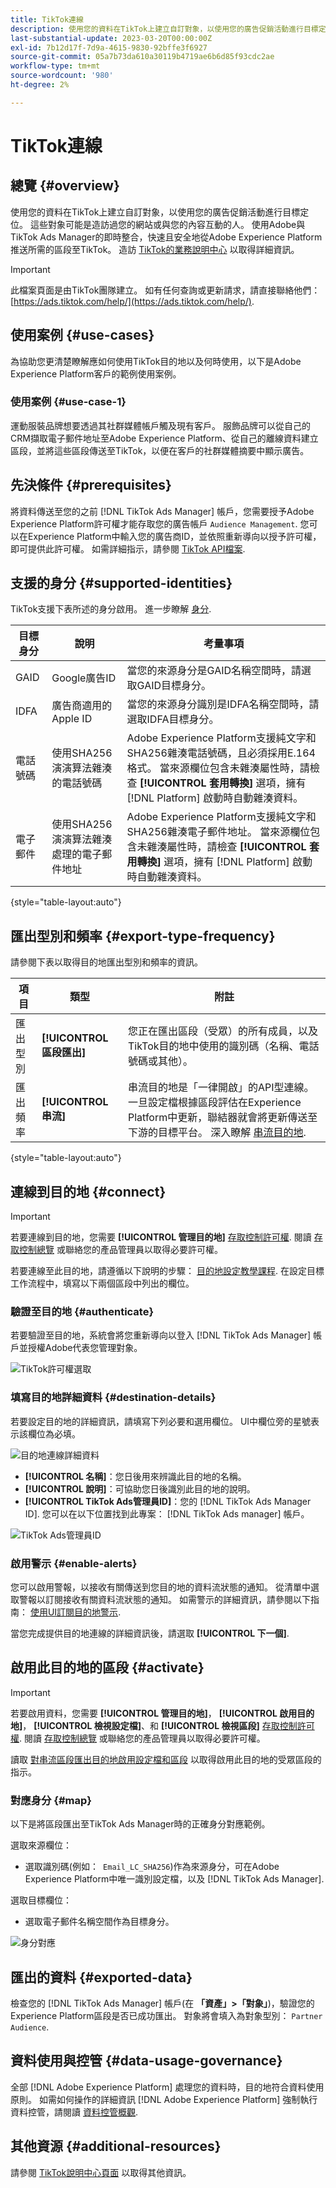 ```yaml
---
title: TikTok連線
description: 使用您的資料在TikTok上建立自訂對象，以使用您的廣告促銷活動進行目標定位。 這些對象可能是造訪過您的網站或與您的內容互動的人。 使用Adobe與TikTok Ads Manager的即時整合，快速且安全地從Adobe Experience Platform推送所需的區段至TikTok。
last-substantial-update: 2023-03-20T00:00:00Z
exl-id: 7b12d17f-7d9a-4615-9830-92bffe3f6927
source-git-commit: 05a7b73da610a30119b4719ae6b6d85f93cdc2ae
workflow-type: tm+mt
source-wordcount: '980'
ht-degree: 2%

---
```


# TikTok連線

## 總覽 {#overview}

使用您的資料在TikTok上建立自訂對象，以使用您的廣告促銷活動進行目標定位。 這些對象可能是造訪過您的網站或與您的內容互動的人。 使用Adobe與TikTok Ads Manager的即時整合，快速且安全地從Adobe Experience Platform推送所需的區段至TikTok。 造訪 [TikTok的業務說明中心](https://ads.tiktok.com/help/article/audiences?lang=en) 以取得詳細資訊。

>[!IMPORTANT]
>
>此檔案頁面是由TikTok團隊建立。 如有任何查詢或更新請求，請直接聯絡他們： [https://ads.tiktok.com/help/](https://ads.tiktok.com/help/).

## 使用案例 {#use-cases}

為協助您更清楚瞭解應如何使用TikTok目的地以及何時使用，以下是Adobe Experience Platform客戶的範例使用案例。

### 使用案例 {#use-case-1}

運動服裝品牌想要透過其社群媒體帳戶觸及現有客戶。 服飾品牌可以從自己的CRM擷取電子郵件地址至Adobe Experience Platform、從自己的離線資料建立區段，並將這些區段傳送至TikTok，以便在客戶的社群媒體摘要中顯示廣告。

## 先決條件 {#prerequisites}

將資料傳送至您的之前 [!DNL TikTok Ads Manager] 帳戶，您需要授予Adobe Experience Platform許可權才能存取您的廣告帳戶 `Audience Management`. 您可以在Experience Platform中輸入您的廣告商ID，並依照重新導向以授予許可權，即可提供此許可權。 如需詳細指示，請參閱 [TikTok API檔案](https://ads.tiktok.com/marketing_api/docs?id=1738373141733378).

## 支援的身分 {#supported-identities}

TikTok支援下表所述的身分啟用。 進一步瞭解 [身分](/help/identity-service/namespaces.md).

| 目標身分 | 說明 | 考量事項 |
|---|---|---|
| GAID | Google廣告ID | 當您的來源身分是GAID名稱空間時，請選取GAID目標身分。 |
| IDFA | 廣告商適用的Apple ID | 當您的來源身分識別是IDFA名稱空間時，請選取IDFA目標身分。 |
| 電話號碼 | 使用SHA256演演算法雜湊的電話號碼 | Adobe Experience Platform支援純文字和SHA256雜湊電話號碼，且必須採用E.164格式。 當來源欄位包含未雜湊屬性時，請檢查 **[!UICONTROL 套用轉換]** 選項，擁有 [!DNL Platform] 啟動時自動雜湊資料。 |
| 電子郵件 | 使用SHA256演演算法雜湊處理的電子郵件地址 | Adobe Experience Platform支援純文字和SHA256雜湊電子郵件地址。 當來源欄位包含未雜湊屬性時，請檢查 **[!UICONTROL 套用轉換]** 選項，擁有 [!DNL Platform] 啟動時自動雜湊資料。 |

{style="table-layout:auto"}

## 匯出型別和頻率 {#export-type-frequency}

請參閱下表以取得目的地匯出型別和頻率的資訊。

| 項目 | 類型 | 附註 |
---------|----------|---------|
| 匯出型別 | **[!UICONTROL 區段匯出]** | 您正在匯出區段（受眾）的所有成員，以及TikTok目的地中使用的識別碼（名稱、電話號碼或其他）。 |
| 匯出頻率 | **[!UICONTROL 串流]** | 串流目的地是「一律開啟」的API型連線。 一旦設定檔根據區段評估在Experience Platform中更新，聯結器就會將更新傳送至下游的目標平台。 深入瞭解 [串流目的地](/help/destinations/destination-types.md#streaming-destinations). |

{style="table-layout:auto"}

## 連線到目的地 {#connect}

>[!IMPORTANT]
> 
>若要連線到目的地，您需要 **[!UICONTROL 管理目的地]** [存取控制許可權](/help/access-control/home.md#permissions). 閱讀 [存取控制總覽](/help/access-control/ui/overview.md) 或聯絡您的產品管理員以取得必要許可權。

若要連線至此目的地，請遵循以下說明的步驟： [目的地設定教學課程](../../ui/connect-destination.md). 在設定目標工作流程中，填寫以下兩個區段中列出的欄位。

### 驗證至目的地 {#authenticate}

若要驗證至目的地，系統會將您重新導向以登入 [!DNL TikTok Ads Manager] 帳戶並授權Adobe代表您管理對象。

![TikTok許可權選取](/help/destinations/assets/catalog/social/tiktok/tiktok-authenticate-destination.png "用於選取許可權的TikTok UI影像")

### 填寫目的地詳細資料 {#destination-details}

若要設定目的地的詳細資訊，請填寫下列必要和選用欄位。 UI中欄位旁的星號表示該欄位為必填。

![目的地連線詳細資料](/help/destinations/assets/catalog/social/tiktok/tiktok-configure-destination-details.png "Platform UI的影像，顯示要填寫的目的地連線詳細資訊")

* **[!UICONTROL 名稱]**：您日後用來辨識此目的地的名稱。
* **[!UICONTROL 說明]**：可協助您日後識別此目的地的說明。
* **[!UICONTROL TikTok Ads管理員ID]**：您的 [!DNL TikTok Ads Manager ID]. 您可以在以下位置找到此專案： [!DNL TikTok Ads manager] 帳戶。

![TikTok Ads管理員ID](/help/destinations/assets/catalog/social/tiktok/tiktok-ads-manager-ID.png "TikTok Ads Manager UI的影像，顯示如何取得TikTok Ads Manager ID")

### 啟用警示 {#enable-alerts}

您可以啟用警報，以接收有關傳送到您目的地的資料流狀態的通知。 從清單中選取警報以訂閱接收有關資料流狀態的通知。 如需警示的詳細資訊，請參閱以下指南： [使用UI訂閱目的地警示](../../ui/alerts.md).

當您完成提供目的地連線的詳細資訊後，請選取 **[!UICONTROL 下一個]**.

## 啟用此目的地的區段 {#activate}

>[!IMPORTANT]
> 
>若要啟用資料，您需要 **[!UICONTROL 管理目的地]**， **[!UICONTROL 啟用目的地]**， **[!UICONTROL 檢視設定檔]**、和 **[!UICONTROL 檢視區段]** [存取控制許可權](/help/access-control/home.md#permissions). 閱讀 [存取控制總覽](/help/access-control/ui/overview.md) 或聯絡您的產品管理員以取得必要許可權。

讀取 [對串流區段匯出目的地啟用設定檔和區段](/help/destinations/ui/activate-segment-streaming-destinations.md) 以取得啟用此目的地的受眾區段的指示。

### 對應身分 {#map}

以下是將區段匯出至TikTok Ads Manager時的正確身分對應範例。

選取來源欄位：

* 選取識別碼(例如：` Email_LC_SHA256`)作為來源身分，可在Adobe Experience Platform中唯一識別設定檔，以及 [!DNL TikTok Ads Manager].

選取目標欄位：

* 選取電子郵件名稱空間作為目標身分。

![身分對應](/help/destinations/assets/catalog/social/tiktok/tiktok-map-identity.png "Platform UI影像，身分對應")

## 匯出的資料 {#exported-data}

檢查您的 [!DNL TikTok Ads Manager] 帳戶(在 **「資產」>「對象」**)，驗證您的Experience Platform區段是否已成功匯出。 對象將會填入為對象型別： `Partner Audience`.

## 資料使用與控管 {#data-usage-governance}

全部 [!DNL Adobe Experience Platform] 處理您的資料時，目的地符合資料使用原則。 如需如何操作的詳細資訊 [!DNL Adobe Experience Platform] 強制執行資料控管，請閱讀 [資料控管概觀](/help/data-governance/home.md).

## 其他資源 {#additional-resources}

請參閱 [TikTok說明中心頁面](https://ads.tiktok.com/help/article/audiences?lang=en) 以取得其他資訊。
